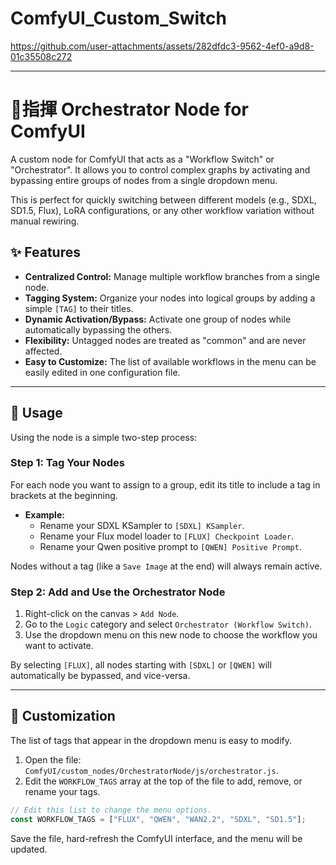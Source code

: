 # ComfyUI_Custom_Switch

https://github.com/user-attachments/assets/282dfdc3-9562-4ef0-a9d8-01c35508c272


-----

# 🧑‍指揮 Orchestrator Node for ComfyUI

A custom node for ComfyUI that acts as a "Workflow Switch" or "Orchestrator". It allows you to control complex graphs by activating and bypassing entire groups of nodes from a single dropdown menu.

This is perfect for quickly switching between different models (e.g., SDXL, SD1.5, Flux), LoRA configurations, or any other workflow variation without manual rewiring.

## ✨ Features

  * **Centralized Control:** Manage multiple workflow branches from a single node.
  * **Tagging System:** Organize your nodes into logical groups by adding a simple `[TAG]` to their titles.
  * **Dynamic Activation/Bypass:** Activate one group of nodes while automatically bypassing the others.
  * **Flexibility:** Untagged nodes are treated as "common" and are never affected.
  * **Easy to Customize:** The list of available workflows in the menu can be easily edited in one configuration file.

-----

## 🚀 Usage

Using the node is a simple two-step process:

### Step 1: Tag Your Nodes

For each node you want to assign to a group, edit its title to include a tag in brackets at the beginning.

  * **Example:**
      * Rename your SDXL KSampler to `[SDXL] KSampler`.
      * Rename your Flux model loader to `[FLUX] Checkpoint Loader`.
      * Rename your Qwen positive prompt to `[QWEN] Positive Prompt`.

Nodes without a tag (like a `Save Image` at the end) will always remain active.

### Step 2: Add and Use the Orchestrator Node

1.  Right-click on the canvas \> `Add Node`.
2.  Go to the `Logic` category and select `Orchestrator (Workflow Switch)`.
3.  Use the dropdown menu on this new node to choose the workflow you want to activate.

By selecting `[FLUX]`, all nodes starting with `[SDXL]` or `[QWEN]` will automatically be bypassed, and vice-versa.

-----

## 🔧 Customization

The list of tags that appear in the dropdown menu is easy to modify.

1.  Open the file: `ComfyUI/custom_nodes/OrchestratorNode/js/orchestrator.js`.
2.  Edit the `WORKFLOW_TAGS` array at the top of the file to add, remove, or rename your tags.

<!-- end list -->

```javascript
// Edit this list to change the menu options.
const WORKFLOW_TAGS = ["FLUX", "QWEN", "WAN2.2", "SDXL", "SD1.5"];
```

Save the file, hard-refresh the ComfyUI interface, and the menu will be updated.


